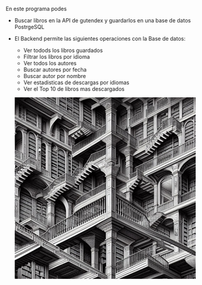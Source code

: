 En este programa podes 
- Buscar libros en la API de gutendex y guardarlos en una base de datos PostrgeSQL
- El Backend permite las siguientes operaciones con la Base de datos:
  - Ver todods los libros guardados
  - Filtrar los libros por idioma
  - Ver todos los autores
  - Buscar autores por fecha
  - Buscar autor por nombre
  - Ver estadisticas de descargas por idiomas
  - Ver el Top 10 de libros mas descargados

  ![portada del programa LiterAlura(biblioteca virtual)](assets/bibliotecaEscher.jpeg)
